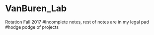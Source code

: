 # VanBuren_Lab
Rotation Fall 2017
#Incomplete notes, rest of notes are in my legal pad
#hodge podge of projects
